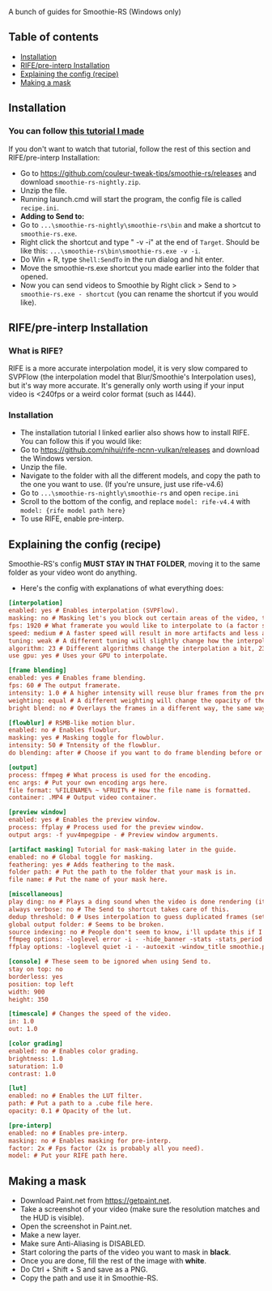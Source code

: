 A bunch of guides for Smoothie-RS (Windows only)
## Table of contents
- [Installation](https://github.com/gem-storm/smrs-guide/tree/main#installation)
- [RIFE/pre-interp Installation](https://github.com/gem-storm/smrs-guide/tree/main#rifepre-interp-installation)
- [Explaining the config (recipe)](https://github.com/gem-storm/smrs-guide/tree/main#explaining-the-config-recipe)
- [Making a mask](https://github.com/gem-storm/smrs-guide/tree/main#making-a-mask)
## Installation
### You can follow [this tutorial I made](https://youtu.be/RfPDgoMuSWg)
If you don't want to watch that tutorial, follow the rest of this section and RIFE/pre-interp Installation:
- Go to https://github.com/couleur-tweak-tips/smoothie-rs/releases and download `smoothie-rs-nightly.zip`.
- Unzip the file.
- Running launch.cmd will start the program, the config file is called `recipe.ini`.
- **Adding to Send to:**
- Go to `...\smoothie-rs-nightly\smoothie-rs\bin` and make a shortcut to `smoothie-rs.exe`.
- Right click the shortcut and type " -v -i" at the end of `Target`. Should be like this: `...\smoothie-rs\bin\smoothie-rs.exe -v -i`.
- Do Win + R, type `Shell:SendTo` in the run dialog and hit enter.
- Move the smoothie-rs.exe shortcut you made earlier into the folder that opened.
- Now you can send videos to Smoothie by Right click > Send to > `smoothie-rs.exe - shortcut` (you can rename the shortcut if you would like).
## RIFE/pre-interp Installation
### What is RIFE?
RIFE is a more accurate interpolation model, it is very slow compared to SVPFlow (the interpolation model that Blur/Smoothie's Interpolation uses), but it's way more accurate. It's generally only worth using if your input video is <240fps or a weird color format (such as I444).
### Installation
- The installation tutorial I linked earlier also shows how to install RIFE. You can follow this if you would like:
- Go to https://github.com/nihui/rife-ncnn-vulkan/releases and download the Windows version.
- Unzip the file.
- Navigate to the folder with all the different models, and copy the path to the one you want to use. (If you're unsure, just use rife-v4.6)
- Go to `...\smoothie-rs-nightly\smoothie-rs` and open `recipe.ini`
- Scroll to the bottom of the config, and replace `model: rife-v4.4` with `model: {rife model path here}`
- To use RIFE, enable pre-interp.
## Explaining the config (recipe)
Smoothie-RS's config **MUST STAY IN THAT FOLDER**, moving it to the same folder as your video wont do anything.
- Here's the config with explanations of what everything does:
```ini
[interpolation]
enabled: yes # Enables interpolation (SVPFlow).
masking: no # Masking let's you block out certain areas of the video, to avoid HUD artifacts. This toggles masking for interpolation only.
fps: 1920 # What framerate you would like to interpolate to (a factor such as 2x or 3x will also work).
speed: medium # A faster speed will result in more artifacts and less accurate interpolation, only worth changing if your input video is over 300fps.
tuning: weak # A different tuning will slightly change how the interpolation looks, weak is considered the best for Minecraft.
algorithm: 23 # Different algorithms change the interpolation a bit, 23 looks the smoothest, 13 has the least artifacts. Others are not recommended.
use gpu: yes # Uses your GPU to interpolate.

[frame blending]
enabled: yes # Enables frame blending.
fps: 60 # The output framerate.
intensity: 1.0 # A higher intensity will reuse blur frames from the previous frame, 1.0-1.5 is the sweet spot for 60fps output.
weighting: equal # A different weighting will change the opacity of the blur frames, such as ascending or gaussian.
bright blend: no # Overlays the frames in a different way, the same way as Premiere Pro's frame blending.

[flowblur] # RSMB-like motion blur.
enabled: no # Enables flowblur.
masking: yes # Masking toggle for flowblur.
intensity: 50 # Tntensity of the flowblur.
do blending: after # Choose if you want to do frame blending before or after flowblur is applied.

[output]
process: ffmpeg # What process is used for the encoding.
enc args: # Put your own encoding args here.
file format: %FILENAME% ~ %FRUIT% # How the file name is formatted.
container: .MP4 # Output video container.

[preview window]
enabled: yes # Enables the preview window.
process: ffplay # Process used for the preview window.
output args: -f yuv4mpegpipe - # Preview window arguments.

[artifact masking] Tutorial for mask-making later in the guide.
enabled: no # Global toggle for masking.
feathering: yes # Adds feathering to the mask.
folder path: # Put the path to the folder that your mask is in.
file name: # Put the name of your mask here.

[miscellaneous]
play ding: no # Plays a ding sound when the video is done rendering (it's either broken or im incorrect).
always verbose: no # The Send to shortcut takes care of this.
dedup threshold: 0 # Uses interpolation to guess duplicated frames (set to around 0.01 - 0.005).
global output folder: # Seems to be broken.
source indexing: no # People don't seem to know, i'll update this if I ever get an answer.
ffmpeg options: -loglevel error -i - -hide_banner -stats -stats_period 0.15 # Args for ffmpeg
ffplay options: -loglevel quiet -i - -autoexit -window_title smoothie.preview # Args for ffplay (preview window)

[console] # These seem to be ignored when using Send to.
stay on top: no
borderless: yes
position: top left
width: 900
height: 350

[timescale] # Changes the speed of the video.
in: 1.0
out: 1.0

[color grading]
enabled: no # Enables color grading.
brightness: 1.0
saturation: 1.0
contrast: 1.0

[lut]
enabled: no # Enables the LUT filter.
path: # Put a path to a .cube file here.
opacity: 0.1 # Opacity of the lut.

[pre-interp]
enabled: no # Enables pre-interp.
masking: no # Enables masking for pre-interp.
factor: 2x # Fps factor (2x is probably all you need).
model: # Put your RIFE path here.
```
## Making a mask
- Download Paint.net from https://getpaint.net.
- Take a screenshot of your video (make sure the resolution matches and the HUD is visible).
- Open the screenshot in Paint.net.
- Make a new layer.
- Make sure Anti-Aliasing is DISABLED.
- Start coloring the parts of the video you want to mask in **black**.
- Once you are done, fill the rest of the image with **white**.
- Do Ctrl + Shift + S and save as a PNG.
- Copy the path and use it in Smoothie-RS.
